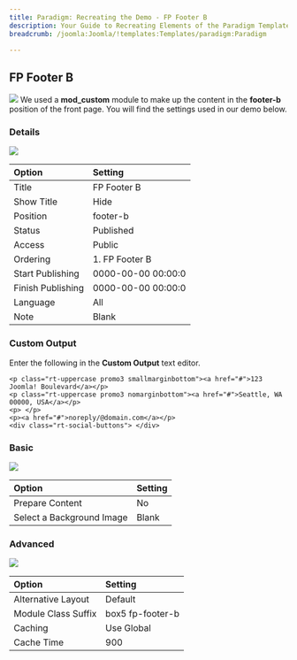 ```yaml
---
title: Paradigm: Recreating the Demo - FP Footer B
description: Your Guide to Recreating Elements of the Paradigm Template for Joomla
breadcrumb: /joomla:Joomla/!templates:Templates/paradigm:Paradigm

---
```


FP Footer B
-----
![][footerb1]
We used a **mod_custom** module to make up the content in the **footer-b** position of the front page. You will find the settings used in our demo below.

### Details
![][footerb2]

| Option | Setting |
|:------|:-------|
| Title | FP Footer B |
| Show Title | Hide |
| Position | footer-b |
| Status | Published |
| Access | Public |
| Ordering | 1. FP Footer B |
| Start Publishing | 0000-00-00 00:00:0 |
| Finish Publishing | 0000-00-00 00:00:0 |
| Language | All |
| Note | Blank |

### Custom Output
Enter the following in the **Custom Output** text editor.

~~~
<p class="rt-uppercase promo3 smallmarginbottom"><a href="#">123 Joomla! Boulevard</a></p>
<p class="rt-uppercase promo3 nomarginbottom"><a href="#">Seattle, WA 00000, USA</a></p>
<p> </p>
<p><a href="#">noreply/@domain.com</a></p>
<div class="rt-social-buttons"> </div>
~~~

### Basic
![][footerb3]

| Option | Setting |
|:------|:-------|
| Prepare Content | No |
| Select a Background Image | Blank |

### Advanced
![][footerb4]

| Option | Setting |
|:------|:-------|
| Alternative Layout | Default |
| Module Class Suffix | box5 fp-footer-b |
| Caching | Use Global |
| Cache Time | 900 |

[footerb1]: assets/footerb_1.jpeg
[footerb2]: assets/footerb_2.jpeg
[footerb3]: assets/footerb_3.jpeg
[footerb4]: assets/footerb_4.jpeg